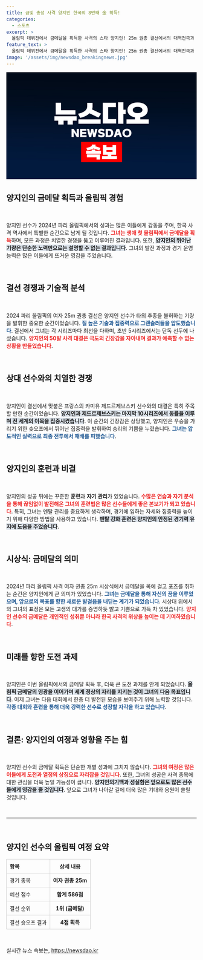 ```yaml
---
title: 금빛 총성 사격 양지인 한국의 8번째 金 획득!
categories:
  - 스포츠
excerpt: >
  올림픽 데뷔전에서 금메달을 획득한 사격의 스타 양지인! 25m 권총 결선에서의 대역전극과 환한 미소, 그 감동의 순간을 놓치지 마세요!
feature_text: >
  올림픽 데뷔전에서 금메달을 획득한 사격의 스타 양지인! 25m 권총 결선에서의 대역전극과 환한 미소, 그 감동의 순간을 놓치지 마세요!
image: '/assets/img/newsdao_breakingnews.jpg'
---
```


<p><img src="/assets/img/newsdao_breakingnews.jpg" alt="pcversion 속보" /></p>

<h2 data-ke-size="size26">양지인의 금메달 획득과 올림픽 경험</h2>

<p data-ke-size="size16">&nbsp;</p>

<p>양지인 선수가 2024년 파리 올림픽에서의 성과는 많은 이들에게 감동을 주며, 한국 사격 역사에서 특별한 순간으로 남게 될 것입니다. <b><span style="color: #ee2323;">그녀는 생애 첫 올림픽에서 금메달을 획득</span></b>하며, 모든 과정은 치열한 경쟁을 뚫고 이루어진 결과입니다. 또한, <b><span style="background-color: #21538527;">양지인의 뛰어난 기량은 단순한 노력만으로는 설명할 수 없는 결과입니다</span></b>. 그녀의 발전 과정과 경기 운영 능력은 많은 이들에게 뜨거운 영감을 주었습니다.</p>

<p data-ke-size="size16">&nbsp;</p>

<h2 data-ke-size="size26">결선 경쟁과 기술적 분석</h2>

<p data-ke-size="size16">&nbsp;</p>

<p>2024 파리 올림픽의 여자 25m 권총 결선은 양지인 선수가 타의 추종을 불허하는 기량을 발휘한 중요한 순간이었습니다. <b><span style="color: #1a5490;">질 높은 기술과 집중력으로 그랜슬러들을 압도했습니다</span></b>. 결선에서 그녀는 각 시리즈마다 최선을 다하며, 초반 5시리즈에서는 단독 선두에 나섰습니다. <b><span style="color: #ee2323;">양지인의 50발 사격 대결은 극도의 긴장감을 자아내며 결과가 예측할 수 없는 상황을 만들었습니다</span></b>. </p>

<p data-ke-size="size16">&nbsp;</p>

<h2 data-ke-size="size26">상대 선수와의 치열한 경쟁</h2>

<p data-ke-size="size16">&nbsp;</p>

<p>양지인이 결선에서 맞붙은 프랑스의 카미유 제드르제브스키 선수와의 대결은 특히 주목할 만한 순간이었습니다. <b><span style="background-color: #21538527;">양지인과 제드르제브스키는 마지막 10시리즈에서 동률을 이루며 전 세계의 이목을 집중시켰습니다</span></b>. 이 순간의 긴장감은 상당했고, 양지인은 우승을 가리기 위한 슛오프에서 뛰어난 집중력을 발휘하여 승리의 기쁨을 누렸습니다. <b><span style="color: #1a5490;">그녀는 압도적인 실력으로 최종 전투에서 패배를 피했습니다</span></b>.</p>

<p data-ke-size="size16">&nbsp;</p>

<h2 data-ke-size="size26">양지인의 훈련과 비결</h2>

<p data-ke-size="size16">&nbsp;</p>

<p>양지인의 성공 뒤에는 꾸준한 <b>훈련</b>과 <b>자기 관리</b>가 있었습니다. <b><span style="color: #ee2323;">수많은 연습과 자기 분석을 통해 끊임없이 발전해온 그녀의 훈련법은 많은 선수들에게 좋은 본보기가 되고 있습니다</span></b>. 특히, 그녀는 멘탈 관리를 중요하게 생각하며, 경기에 임하는 자세와 집중력을 높이기 위해 다양한 방법을 사용하고 있습니다. <b><span style="background-color: #21538527;">멘탈 강화 훈련은 양지인의 안정된 경기력 유지에 도움을 주었습니다</span></b>.</p>

<p data-ke-size="size16">&nbsp;</p>

<h2 data-ke-size="size26">시상식: 금메달의 의미</h2>

<p data-ke-size="size16">&nbsp;</p>

<p>2024년 파리 올림픽 사격 여자 권총 25m 시상식에서 금메달을 목에 걸고 포즈를 취하는 순간은 양지인에게 큰 의미가 있었습니다. <b><span style="color: #1a5490;">그녀는 금메달을 통해 자신의 꿈을 이루었으며, 앞으로의 목표를 향한 새로운 발걸음을 내딛는 계기가 되었습니다</span></b>. 시상대 위에서의 그녀의 표정은 모든 고생의 대가를 증명하듯 밝고 기쁨으로 가득 차 있었습니다. <b><span style="color: #ee2323;">양지인 선수의 금메달은 개인적인 성취뿐 아니라 한국 사격의 위상을 높이는 데 기여하였습니다</span></b>.</p>

<p data-ke-size="size16">&nbsp;</p>

<h2 data-ke-size="size26">미래를 향한 도전 과제</h2>

<p data-ke-size="size16">&nbsp;</p>

<p>양지인은 이번 올림픽에서의 금메달 획득 후, 더욱 큰 도전 과제를 안게 되었습니다. <b><span style="background-color: #21538527;">올림픽 금메달의 영광을 이어가며 세계 정상의 자리를 지키는 것이 그녀의 다음 목표입니다</span></b>. 이제 그녀는 다음 대회에서 한층 더 발전된 모습을 보여주기 위해 노력할 것입니다. <b><span style="color: #1a5490;">각종 대회와 훈련을 통해 더욱 강력한 선수로 성장할 자각을 하고 있습니다</span></b>.</p>

<p data-ke-size="size16">&nbsp;</p>

<h2 data-ke-size="size26">결론: 양지인의 여정과 영향을 주는 힘</h2>

<p data-ke-size="size16">&nbsp;</p>

<p>양지인 선수의 금메달 획득은 단순한 개별 성과에 그치지 않습니다. <b><span style="color: #ee2323;">그녀의 여정은 많은 이들에게 도전과 열정의 상징으로 자리잡을 것입니다</span></b>. 또한, 그녀의 성공은 사격 종목에 대한 관심을 더욱 높일 가능성이 큽니다. <b><span style="background-color: #21538527;">양지인의기백과 성실함은 앞으로도 많은 선수들에게 영감을 줄 것입니다</span></b>. 앞으로 그녀가 나아갈 길에 더욱 많은 기대와 응원이 쏠릴 것입니다. </p>

<p data-ke-size="size16">&nbsp;</p>

<hr>

<p data-ke-size="size16">&nbsp;</p>

<h2 data-ke-size="size26">양지인 선수의 올림픽 여정 요약</h2>

<table style="width: 100%; border-collapse: collapse;">
    <tr>
        <th style="text-align: left; border: 1px solid #ccc; padding: 8px;">항목</th>
        <th style="text-align: center; border: 1px solid #ccc; padding: 8px;">상세 내용</th>
    </tr>
    <tr>
        <td style="text-align: left; border: 1px solid #ccc; padding: 8px;">경기 종목</td>
        <td style="text-align: center; border: 1px solid #ccc; padding: 8px;"><b>여자 권총 25m</b></td>
    </tr>
    <tr>
        <td style="text-align: left; border: 1px solid #ccc; padding: 8px;">예선 점수</td>
        <td style="text-align: center; border: 1px solid #ccc; padding: 8px;"><b>합계 586점</b></td>
    </tr> 
    <tr>
        <td style="text-align: left; border: 1px solid #ccc; padding: 8px;">결선 순위</td>
        <td style="text-align: center; border: 1px solid #ccc; padding: 8px;"><b>1위 (금메달)</b></td>
    </tr>
    <tr>
        <td style="text-align: left; border: 1px solid #ccc; padding: 8px;">결선 슛오프 결과</td>
        <td style="text-align: center; border: 1px solid #ccc; padding: 8px;"><b>4점 획득</b></td>
    </tr>
</table>

<p data-ke-size="size16">&nbsp;</p>
실시간 뉴스 속보는, <a href="https://newsdao.kr" rel="dofollow">https://newsdao.kr</a>


